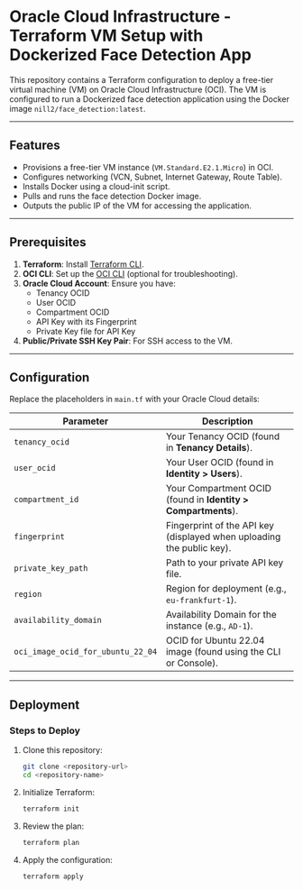 # Oracle Cloud Infrastructure - Terraform VM Setup with Dockerized Face Detection App

This repository contains a Terraform configuration to deploy a free-tier virtual machine (VM) on Oracle Cloud Infrastructure (OCI). The VM is configured to run a Dockerized face detection application using the Docker image `nill2/face_detection:latest`.

---

## Features

- Provisions a free-tier VM instance (`VM.Standard.E2.1.Micro`) in OCI.
- Configures networking (VCN, Subnet, Internet Gateway, Route Table).
- Installs Docker using a cloud-init script.
- Pulls and runs the face detection Docker image.
- Outputs the public IP of the VM for accessing the application.

---

## Prerequisites

1. **Terraform**: Install [Terraform CLI](https://developer.hashicorp.com/terraform/downloads).
2. **OCI CLI**: Set up the [OCI CLI](https://docs.oracle.com/en-us/iaas/Content/API/SDKDocs/cliinstall.htm) (optional for troubleshooting).
3. **Oracle Cloud Account**: Ensure you have:
   - Tenancy OCID
   - User OCID
   - Compartment OCID
   - API Key with its Fingerprint
   - Private Key file for API Key
4. **Public/Private SSH Key Pair**: For SSH access to the VM.

---

## Configuration

Replace the placeholders in `main.tf` with your Oracle Cloud details:

| Parameter                       | Description                                                                                   |
|---------------------------------|-----------------------------------------------------------------------------------------------|
| `tenancy_ocid`                  | Your Tenancy OCID (found in **Tenancy Details**).                                             |
| `user_ocid`                     | Your User OCID (found in **Identity > Users**).                                               |
| `compartment_id`                | Your Compartment OCID (found in **Identity > Compartments**).                                 |
| `fingerprint`                   | Fingerprint of the API key (displayed when uploading the public key).                         |
| `private_key_path`              | Path to your private API key file.                                                           |
| `region`                        | Region for deployment (e.g., `eu-frankfurt-1`).                                              |
| `availability_domain`           | Availability Domain for the instance (e.g., `AD-1`).                                         |
| `oci_image_ocid_for_ubuntu_22_04` | OCID for Ubuntu 22.04 image (found using the CLI or Console).                                |

---

## Deployment

### Steps to Deploy

1. Clone this repository:

   ```bash
   git clone <repository-url>
   cd <repository-name>
   ```

2. Initialize Terraform:

   ```bash
   terraform init
   ```

3. Review the plan:

    ```bash
   terraform plan
   ```

4. Apply the configuration:

    ```bash
   terraform apply
   ```
